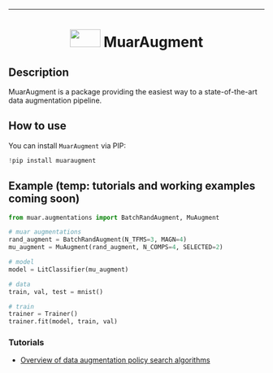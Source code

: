 ---

<div align="center">    
 
# <img src="muar-final-design-2.JPG" width="60" height="35"/>     MuarAugment  

</div>

## Description   
MuarAugment is a package providing the easiest way to a state-of-the-art data augmentation pipeline.

## How to use   
You can install `MuarAugment` via PIP:  
```python
!pip install muaraugment
```

## Example (temp: tutorials and working examples coming soon)
```python
from muar.augmentations import BatchRandAugment, MuAugment

# muar augmentations
rand_augment = BatchRandAugment(N_TFMS=3, MAGN=4)
mu_augment = MuAugment(rand_augment, N_COMPS=4, SELECTED=2)

# model
model = LitClassifier(mu_augment)

# data
train, val, test = mnist()

# train
trainer = Trainer()
trainer.fit(model, train, val)
```

### Tutorials   
- [Overview of data augmentation policy search algorithms](https://adam-mehdi23.medium.com/automatic-data-augmentation-an-overview-and-the-sota-109ffbf43a20)
